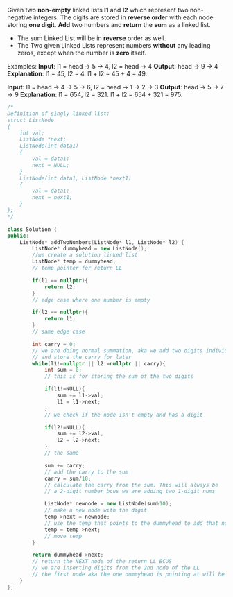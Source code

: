 Given two **non-empty** linked lists **l1** and **l2** which represent two non-negative integers.
The digits are stored in **reverse order** with each node storing **one digit**.
**Add** two numbers and **return** the **sum** as a linked list.
- The sum Linked List will be in **reverse** order as well.
- The Two given Linked Lists represent numbers **without** any leading zeros, except when the number is **zero** itself.

Examples:
**Input**: l1 = head -> 5 -> 4, l2 = head -> 4
**Output**: head -> 9 -> 4
**Explanation**: l1 = 45, l2 = 4.
l1 + l2 = 45 + 4 = 49.

**Input**: l1 = head -> 4 -> 5 -> 6, l2 = head -> 1 -> 2 -> 3
**Output**: head -> 5 -> 7 -> 9
**Explanation**: l1 = 654, l2 = 321.
l1 + l2 = 654 + 321 = 975.

```cpp
/*
Definition of singly linked list:
struct ListNode
{
    int val;
    ListNode *next;
    ListNode(int data1)
    {
        val = data1;
        next = NULL;
    }
    ListNode(int data1, ListNode *next1)
    {
        val = data1;
        next = next1;
    }
};
*/

class Solution {
public:
    ListNode* addTwoNumbers(ListNode* l1, ListNode* l2) {
        ListNode* dummyhead = new ListNode();
        //we create a solution linked list
        ListNode* temp = dummyhead;
        // temp pointer for return LL

        if(l1 == nullptr){
            return l2;
        }
        // edge case where one number is empty

        if(l2 == nullptr){
            return l1;
        }
	    // same edge case

        int carry = 0;
        // we are doing normal summation, aka we add two digits individually
        // and store the carry for later
        while(l1!=nullptr || l2!=nullptr || carry){
            int sum = 0;
            // this is for storing the sum of the two digits

            if(l1!=NULL){
                sum += l1->val;
                l1 = l1->next;
            }
            // we check if the node isn't empty and has a digit

            if(l2!=NULL){
                sum += l2->val;
                l2 = l2->next;
            }
            // the same

            sum += carry;
            // add the carry to the sum
            carry = sum/10;
            // calculate the carry from the sum. This will always be 
            // a 2-digit number bcus we are adding two 1-digit nums

            ListNode* newnode = new ListNode(sum%10);
            // make a new node with the digit
            temp->next = newnode;
            // use the temp that points to the dummyhead to add that node
            temp = temp->next;
            // move temp
        }

        return dummyhead->next;
        // return the NEXT node of the return LL BCUS 
        // we are inserting digits from the 2nd node of the LL
        // the first node aka the one dummyhead is pointing at will be null
    }
};
```
